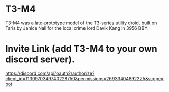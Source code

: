 # T3-M4
T3-M4 was a late-prototype model of the T3-series utility droid, built on Taris by Janice Nall for the local crime lord Davik Kang in 3956 BBY.


# Invite Link (add T3-M4 to your own discord server).
https://discord.com/api/oauth2/authorize?client_id=1130970349740228750&permissions=26933404892225&scope=bot